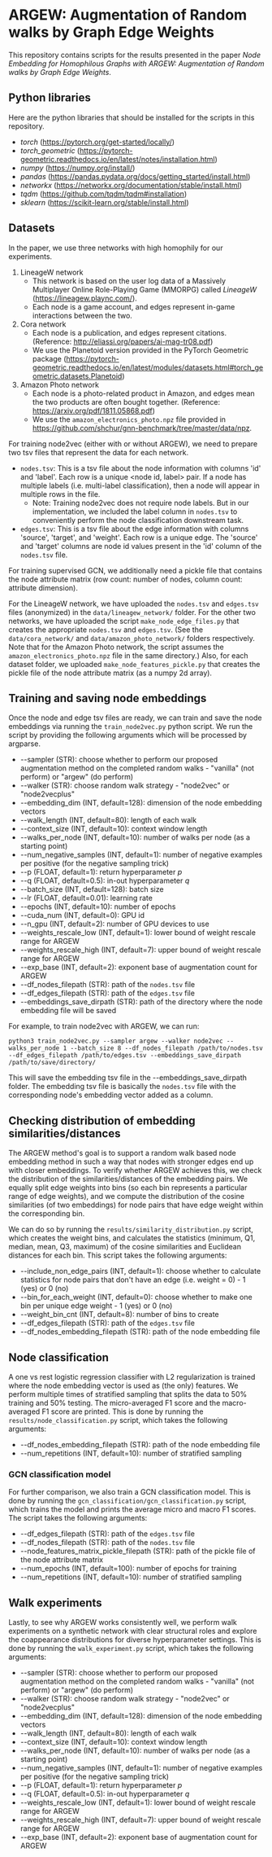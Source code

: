 # ARGEW: Augmentation of Random walks by Graph Edge Weights
This repository contains scripts for the results presented in the paper _Node Embedding for Homophilous Graphs with ARGEW: Augmentation of Random walks by Graph Edge Weights_.


## Python libraries
Here are the python libraries that should be installed for the scripts in this repository.
- _torch_ (https://pytorch.org/get-started/locally/)
- _torch_geometric_ (https://pytorch-geometric.readthedocs.io/en/latest/notes/installation.html)
- _numpy_ (https://numpy.org/install/)
- _pandas_ (https://pandas.pydata.org/docs/getting_started/install.html)
- _networkx_ (https://networkx.org/documentation/stable/install.html)
- _tqdm_ (https://github.com/tqdm/tqdm#installation)
- _sklearn_ (https://scikit-learn.org/stable/install.html)


## Datasets
In the paper, we use three networks with high homophily for our experiments.
1. LineageW network
    - This network is based on the user log data of a Massively Multiplayer Online Role-Playing Game (MMORPG) called _LineageW_ (https://lineagew.plaync.com/).
    - Each node is a game account, and edges represent in-game interactions between the two.
2. Cora network
    - Each node is a publication, and edges represent citations. (Reference: http://eliassi.org/papers/ai-mag-tr08.pdf)  
    - We use the Planetoid version provided in the PyTorch Geometric package (https://pytorch-geometric.readthedocs.io/en/latest/modules/datasets.html#torch_geometric.datasets.Planetoid)
3. Amazon Photo network
    - Each node is a photo-related product in Amazon, and edges mean the two products are often bought together. (Reference: https://arxiv.org/pdf/1811.05868.pdf)
    - We use the `amazon_electronics_photo.npz` file provided in https://github.com/shchur/gnn-benchmark/tree/master/data/npz.

For training node2vec (either with or without ARGEW), we need to prepare two tsv files that represent the data for each network. 
- `nodes.tsv`: This is a tsv file about the node information with columns 'id' and 'label'. Each row is a unique <node id, label> pair. If a node has multiple labels (i.e. multi-label classification), then a node will appear in multiple rows in the file. 
    - Note: Training node2vec does not require node labels. But in our implementation, we included the label column in `nodes.tsv` to conveniently perform the node classification downstream task.
- `edges.tsv`: This is a tsv file about the edge information with columns 'source', 'target', and 'weight'. Each row is a unique edge. The 'source' and 'target' columns are node id values present in the 'id' column of the `nodes.tsv` file.

For training supervised GCN, we additionally need a pickle file that contains the node attribute matrix (row count: number of nodes, column count: attribute dimension).

For the LineageW network, we have uploaded the `nodes.tsv` and `edges.tsv` files (anonymized) in the `data/lineagew_network/` folder. For the other two networks, we have uploaded the script `make_node_edge_files.py` that creates the appropriate `nodes.tsv` and `edges.tsv`. (See the `data/cora_network/` and `data/amazon_photo_network/` folders respectively. Note that for the Amazon Photo network, the script assumes the `amazon_electronics_photo.npz` file in the same directory.) Also, for each dataset folder, we uploaded `make_node_features_pickle.py` that creates the pickle file of the node attribute matrix (as a numpy 2d array).




## Training and saving node embeddings
Once the node and edge tsv files are ready, we can train and save the node embeddings via running the `train_node2vec.py` python script. We run the script by providing the following arguments which will be processed by argparse.
- --sampler (STR): choose whether to perform our proposed augmentation method on the completed random walks - "vanilla" (not perform) or "argew" (do perform)
- --walker (STR): choose random walk strategy - "node2vec" or "node2vecplus"
- --embedding_dim (INT, default=128): dimension of the node embedding vectors
- --walk_length (INT, default=80): length of each walk
- --context_size (INT, default=10): context window length
- --walks_per_node (INT, default=10): number of walks per node (as a starting point)
- --num_negative_samples (INT, default=1): number of negative examples per positive (for the negative sampling trick)
- --p (FLOAT, default=1): return hyperparameter _p_
- --q (FLOAT, default=0.5): in-out hyperparameter _q_
- --batch_size (INT, default=128): batch size 
- --lr (FLOAT, default=0.01): learning rate
- --epochs (INT, default=10): number of epochs
- --cuda_num (INT, default=0): GPU id
- --n_gpu (INT, default=2): number of GPU devices to use
- --weights_rescale_low (INT, default=1): lower bound of weight rescale range for ARGEW 
- --weights_rescale_high (INT, default=7): upper bound of weight rescale range for ARGEW 
- --exp_base (INT, default=2): exponent base of augmentation count for ARGEW 
- --df_nodes_filepath (STR): path of the `nodes.tsv` file
- --df_edges_filepath (STR): path of the `edges.tsv` file
- --embeddings_save_dirpath (STR): path of the directory where the node embedding file will be saved

For example, to train node2vec with ARGEW, we can run: 

`python3 train_node2vec.py --sampler argew --walker node2vec --walks_per_node 1 --batch_size 8 --df_nodes_filepath /path/to/nodes.tsv --df_edges_filepath /path/to/edges.tsv --embeddings_save_dirpath /path/to/save/directory/`

This will save the embedding tsv file in the --embeddings_save_dirpath folder. The embedding tsv file is basically the `nodes.tsv` file with the corresponding node's embedding vector added as a column.


## Checking distribution of embedding similarities/distances 

The ARGEW method's goal is to support a random walk based node embedding method in such a way that nodes with stronger edges end up with closer embeddings. To verify whether ARGEW achieves this, we check the distribution of the similarities/distances of the embedding pairs. We equally split edge weights into bins (so each bin represents a particular range of edge weights), and we compute the distribution of the cosine similarities (of two embeddings) for node pairs that have edge weight within the corresponding bin. 

We can do so by running the `results/similarity_distribution.py` script, which creates the weight bins, and calculates the statistics (minimum, Q1, median, mean, Q3, maximum) of the cosine similarities and Euclidean distances for each bin. This script takes the following arguments:
- --include_non_edge_pairs (INT, default=1): choose whether to calculate statistics for node pairs that don't have an edge (i.e. weight = 0) - 1 (yes) or 0 (no)
- --bin_for_each_weight (INT, default=0): choose whether to make one bin per unique edge weight - 1 (yes) or 0 (no)
- --weight_bin_cnt (INT, default=8): number of bins to create
- --df_edges_filepath (STR): path of the `edges.tsv` file
- --df_nodes_embedding_filepath (STR): path of the node embedding file


## Node classification 

A one vs rest logistic regression classifier with L2 regularization is trained where the node embedding vector is used as (the only) features. We perform multiple times of stratified sampling that splits the data to 50\% training and 50\% testing. The micro-averaged F1 score and the macro-averaged F1 score are printed. This is done by running the `results/node_classification.py` script, which takes the following arguments:
- --df_nodes_embedding_filepath (STR): path of the node embedding file 
- --num_repetitions (INT, default=10): number of stratified sampling 


### GCN classification model

For further comparison, we also train a GCN classification model. This is done by running the `gcn_classification/gcn_classification.py` script, which trains the model and prints the average micro and macro F1 scores. The script takes the following arguments:
- --df_edges_filepath (STR): path of the `edges.tsv` file
- --df_nodes_filepath (STR): path of the `nodes.tsv` file
- --node_features_matrix_pickle_filepath (STR): path of the pickle file of the node attribute matrix  
- --num_epochs (INT, default=100): number of epochs for training
- --num_repetitions (INT, default=10): number of stratified sampling 


## Walk experiments

Lastly, to see why ARGEW works consistently well, we perform walk experiments on a synthetic network with clear structural roles and explore the coappearance distributions for diverse hyperparameter settings. This is done by running the `walk_experiment.py` script, which takes the following arguments:
- --sampler (STR): choose whether to perform our proposed augmentation method on the completed random walks - "vanilla" (not perform) or "argew" (do perform)
- --walker (STR): choose random walk strategy - "node2vec" or "node2vecplus"
- --embedding_dim (INT, default=128): dimension of the node embedding vectors
- --walk_length (INT, default=80): length of each walk
- --context_size (INT, default=10): context window length
- --walks_per_node (INT, default=10): number of walks per node (as a starting point)
- --num_negative_samples (INT, default=1): number of negative examples per positive (for the negative sampling trick)
- --p (FLOAT, default=1): return hyperparameter _p_
- --q (FLOAT, default=0.5): in-out hyperparameter _q_
- --weights_rescale_low (INT, default=1): lower bound of weight rescale range for ARGEW 
- --weights_rescale_high (INT, default=7): upper bound of weight rescale range for ARGEW 
- --exp_base (INT, default=2): exponent base of augmentation count for ARGEW 






